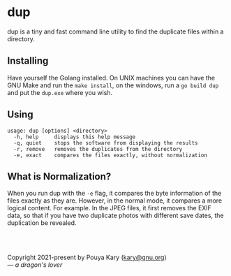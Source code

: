 # dup
dup is a tiny and fast command line utility to find the duplicate files within a directory.

## Installing
Have yourself the Golang installed. On UNIX machines you can have the GNU Make and run the `make install`, on the windows, run a `go build dup` and put the `dup.exe` where you wish.

## Using

```
usage: dup [options] <directory>
  -h, help     displays this help message
  -q, quiet    stops the software from displaying the results
  -r, remove   removes the duplicates from the directory
  -e, exact    compares the files exactly, without normalization
```

## What is Normalization?
When you run dup with the `-e` flag, it compares the byte information of the files exactly as they are. However, in the normal mode, it compares a more logical content. For example. In the JPEG files, it first removes the EXIF data, so that if you have two duplicate photos with different save dates, the duplication be revealed.

<br><br>

Copyright 2021-present by Pouya Kary (kary@gnu.org)<br>
&mdash; _a dragon's lover_